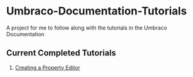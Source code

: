 # Umbraco-Documentation-Tutorials
A project for me to follow along with the tutorials in the Umbraco Documentation

## Current Completed Tutorials

1. [Creating a Property Editor](https://our.umbraco.com/documentation/Tutorials/Creating-a-Property-Editor/)